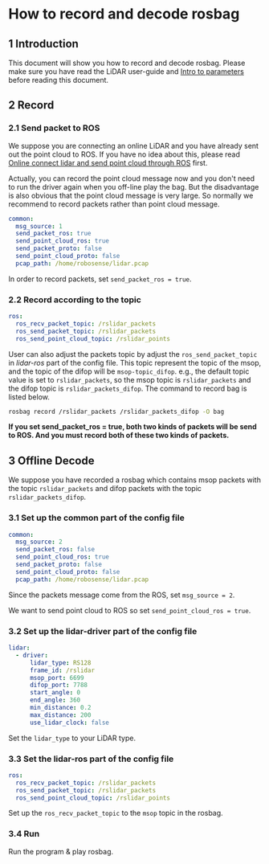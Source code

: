 # How to record and decode rosbag

## 1 Introduction

This document will show you how to record and decode rosbag. Please make sure you have read the LiDAR user-guide and [Intro to parameters](../intro/parameter_intro.md) before reading this document.

## 2 Record

### 2.1 Send packet to ROS

We suppose you are connecting an online LiDAR and you have already sent out the point cloud to ROS.  If you have no idea about this, please read [Online connect lidar and send point cloud through ROS](how_to_online_send_point_cloud_ros.md) first.

Actually, you can record the point cloud message now and you don't need to run the driver again when you off-line play the bag. But the disadvantage is also obvious that the point cloud message is very large. So normally we recommend to record packets rather than point cloud message. 

```yaml
common:
  msg_source: 1                                       
  send_packet_ros: true                                
  send_point_cloud_ros: true                            
  send_packet_proto: false                              
  send_point_cloud_proto: false                         
  pcap_path: /home/robosense/lidar.pcap    
```

In order to record packets, set ```send_packet_ros = true```. 

### 2.2 Record according to the topic

```yaml
ros:
  ros_recv_packet_topic: /rslidar_packets    
  ros_send_packet_topic: /rslidar_packets   
  ros_send_point_cloud_topic: /rslidar_points      
```

User can also adjust the packets topic by adjust the ```ros_send_packet_topic``` in *lidar-ros* part of the config file. This topic represent the topic of the msop, and the topic of the difop will be ```msop-topic_difop```. e.g., the default topic value is set to ```rslidar_packets```, so the msop topic is ```rslidar_packets``` and the difop topic is ```rslidar_packets_difop```. The command to record bag is listed below. 

```sh
rosbag record /rslidar_packets /rslidar_packets_difop -O bag
```

**If you set send_packet_ros = true, both two kinds of packets will be send to ROS. And you must record both of these two kinds of packets.**

## 3 Offline Decode

We suppose you have recorded a rosbag which contains msop packets with the topic ```rslidar_packets``` and difop packets with the topic ```rslidar_packets_difop```. 

### 3.1 Set up the common part of the config file

```yaml
common:
  msg_source: 2                                       
  send_packet_ros: false                                
  send_point_cloud_ros: true                            
  send_packet_proto: false                              
  send_point_cloud_proto: false                         
  pcap_path: /home/robosense/lidar.pcap   
```

Since the packets message come from the ROS, set ```msg_source = 2```. 

We want to send point cloud to ROS so set ```send_point_cloud_ros = true```.

### 3.2 Set up the lidar-driver part of the config file

```yaml
lidar:
  - driver:
      lidar_type: RS128            
      frame_id: /rslidar           
      msop_port: 6699             
      difop_port: 7788           
      start_angle: 0               
      end_angle: 360              
      min_distance: 0.2            
      max_distance: 200           
      use_lidar_clock: false 
```

Set the ```lidar_type```  to your LiDAR type.

### 3.3 Set the lidar-ros part of the config file

```yaml
ros:
  ros_recv_packet_topic: /rslidar_packets    
  ros_send_packet_topic: /rslidar_packets   
  ros_send_point_cloud_topic: /rslidar_points  
```

Set up the ```ros_recv_packet_topic```  to the ```msop``` topic in the rosbag.

### 3.4 Run

Run the program & play rosbag.

 
